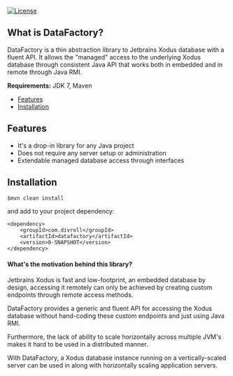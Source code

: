 [![License](https://img.shields.io/badge/License-Apache%202.0-blue.svg)](https://opensource.org/licenses/Apache-2.0)

## What is DataFactory?

DataFactory is a thin abstraction library to Jetbrains Xodus database with a fluent API. It allows 
the "managed" access to the underlying Xodus database through consistent Java API that works both
in embedded and in remote through Java RMI. 

**Requirements:** JDK 7, Maven

- [Features](#features)
- [Installation](#installation)

Features
---

- It's a drop-in library for any Java project
- Does not require any server setup or administration
- Extendable managed database access through interfaces

Installation
---

```$xslt
$mvn clean install
```

and add to your project dependency: 

```$xslt
<dependency>
    <groupId>com.divroll</groupId>
    <artifactId>datafactory</artifactId>
    <version>0-SNAPSHOT</version>
</dependency>
```

#### What's the motivation behind this library? 

Jetbrains Xodus is fast and low-footprint, an embedded database by design, accessing it remotely 
can only be achieved by creating custom endpoints through remote access methods. 

DataFactory provides a generic and fluent API for accessing the Xodus database without hand-coding 
these custom endpoints and just using Java RMI. 

Furthermore, the lack of ability to scale horizontally across multiple JVM's makes it hard to be used 
in a distributed manner. 

With DataFactory, a Xodus database instance running on a vertically-scaled server can be used in along with
horizontally scaling application servers.